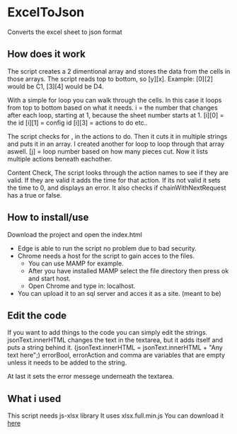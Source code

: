 # ExcelToJson
Converts the excel sheet to json format

## How does it work
The script creates a 2 dimentional array and stores the data from the cells in those arrays.
The script reads top to bottom, so [y][x].
Example: [0][2] would be C1, [3][4] would be D4.

With a simple for loop you can walk through the cells.
In this case it loops from top to bottom based on what it needs.
i = the number that changes after each loop, starting at 1, because the sheet number starts at 1.
[i][0] = the id
[i][1] = config id
[i][3] = actions to do
etc..

The script checks for , in the actions to do. 
Then it cuts it in multiple strings and puts it in an array.
I created another for loop to loop through that array aswell.
[j] = loop number based on how many pieces cut.
Now it lists multiple actions beneath eachother.

Content Check,
The script looks through the action names to see if they are valid.
If they are valid it adds the time for that action.
If its not valid it sets the time to 0, and displays an error.
It also checks if chainWithNextRequest has a true or false.

## How to install/use
Download the project and open the index.html
* Edge is able to run the script no problem due to bad security.
* Chrome needs a host for the script to gain acces to the files.
  - You can use MAMP for example. 
  - After you have installed MAMP select the
    file directory then press ok and start host.
  - Open Chrome and type in: localhost.
* You can upload it to an sql server and acces it as a site. (meant to be)

## Edit the code
If you want to add things to the code you can simply edit the strings.
jsonText.innerHTML changes the text in the textarea, 
but it adds itself and puts a string behind it. (jsonText.innerHTML = jsonText.innerHTML + "Any text here";)
errorBool, errorAction and comma are variables that are empty unless it needs to be added to the string.

At last it sets the error messege underneath the textarea.

## What i used
This script needs js-xlsx library
It uses xlsx.full.min.js
You can download it [here](https://github.com/SheetJS/js-xlsx)

